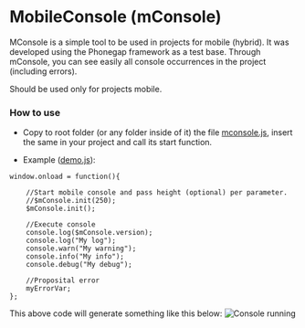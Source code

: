 # MobileConsole (mConsole)

MConsole is a simple tool to be used in projects for mobile (hybrid). It was developed using the Phonegap framework as a test base. Through mConsole, you can see easily all console occurrences in the project (including errors).

Should be used only for projects mobile.

### How to use

* Copy to root folder (or any folder inside of it) the file [mconsole.js](https://github.com/Wpdas/mConsole/blob/master/mconsole/mconsole.js), insert the same in your project and call its start function.

* Example ([demo.js](https://github.com/Wpdas/mConsole/blob/master/demo.js)):
```
window.onload = function(){

    //Start mobile console and pass height (optional) per parameter.
    //$mConsole.init(250);
    $mConsole.init();

    //Execute console
    console.log($mConsole.version);
    console.log("My log");
    console.warn("My warning");
    console.info("My info");
    console.debug("My debug");

    //Proposital error
    myErrorVar;
};
```
This above code will generate something like this below:
![Console running](https://raw.githubusercontent.com/Wpdas/mConsole/master/console.jpg "Console running")

